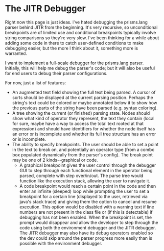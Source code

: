 # The JITR Debugger #

Right now this page is just ideas.  I've hated debugging the prisms.lang parser behind JITR from the beginning.  It's very recursive, so unconditional breakpoints are of limited use and conditional breakpoints typically involve string comparisons so they're very slow.  I've been thinking for a while about adding some code in there to catch user-defined conditions to make debugging easier, but the more I think about it, something more is warranted.

I want to implement a full-scale debugger for the prisms.lang parser.  Initially, this will help me debug the parser's code; but it will also be useful for end users to debug their parser configurations.

For now, just a list of features:

  * An augmented text field showing the full text being parsed.  A cursor of sorts should be displayed at the current parsing position. Perhaps the string's text could be colored or maybe annotated below it to show how the previous parts of the string have been parsed (e.g. syntax coloring).
  * A tree showing the current (or finished) parsing state.  Nodes should show what kind of operator they represent, the text they contain (local for sure, maybe have a way to access the total text rooted at that expression) and should have identifiers for whether the node itself has an error or is incomplete and whether its full tree structure has an error or is incomplete.
  * The ability to specify breakpoints. The user should be able to set a point in the text to break on, and potentially an operator type (from a combo box populated dynamically from the parser's config).  The break point may be one of 2 kinds--graphical or code.
    * A graphical breakpoint gives the user control through the debugger GUI to step through each functional element in the operator being parsed, complete with step over/in/out. The parse tree would function like the execution stack, allowing the user to navigate it.
    * A code breakpoint would reach a certain point in the code and then enter an infinite (sleeped) loop while prompting the user to set a breakpoint for a certain line (displayed to the user, retrieved via java's stack trace) and giving them the option to cancel and resume execution.  This option would be disabled with a warning text if line numbers are not present in the class file or (if this is detectable) if debugging has not been enabled.  When the breakpoint is set, the prompt would disappear and allow the developer to step through the code using both the environment debugger and the JITR debugger.  The JITR debugger may also have its debug operators enabled so the dev could skip around the parser progress more easily than is possible with the environment debugger.